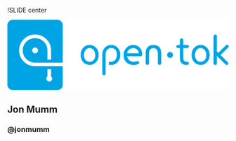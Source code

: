 !SLIDE center

<img src="../img/opentok_logo.png" class="opentok_logo" />

## Jon Mumm ##

### @jonmumm ###